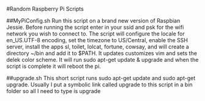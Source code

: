 #Random Raspberry Pi Scripts

##MyPiConfig.sh
Run this script on a brand new version of Raspbian Jessie. Before running the script
enter in your ssid and psk for the wifi network you wish to connect to. The script
will configure the locale for en_US.UTF-8 encoding, set the timezone to US/Central,
enable the SSH server, install the apps sl, toilet, lolcat, fortune, cowsay, and will 
create a directory ~/bin and add it to $PATH. It updates customizes vim and sets the
delek color scheme. It will run sudo apt-get update & upgrade and when the script is
complete it will reboot the pi.

##upgrade.sh
This short script runs sudo apt-get update and sudo apt-get upgrade. Usually I put a 
symbolic link called upgrade to this script in a bin folder so all I need to type is
upgrade
